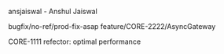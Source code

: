 ansjaiswal - Anshul Jaiswal

bugfix/no-ref/prod-fix-asap
feature/CORE-2222/AsyncGateway

CORE-1111 refector: optimal performance

